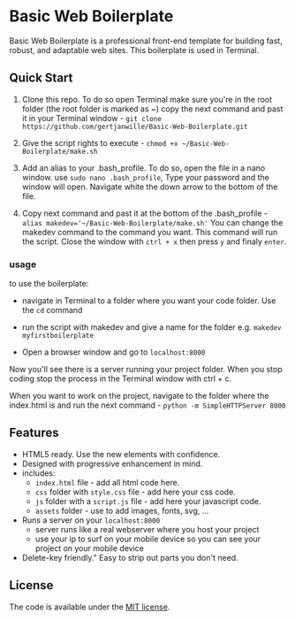 # Basic Web Boilerplate

Basic Web Boilerplate is a professional front-end template for building fast, robust, and adaptable web sites. This boilerplate is used in Terminal.

## Quick Start
1. Clone this repo. To do so open Terminal make sure you're in the root folder (the root folder is marked as ~) copy the next command and past it in your Terminal window - `git clone https://github.com/gertjanwille/Basic-Web-Boilerplate.git`

2. Give the script rights to execute - `chmod +x ~/Basic-Web-Boilerplate/make.sh`

3. Add an alias to your .bash_profile. To do so, open the file in a nano window. use `sudo nano .bash_profile`, Type your password and the window will open. Navigate white the down arrow to the bottom of the file.


4. Copy next command and past it at the bottom of the .bash_profile - `alias makedev='~/Basic-Web-Boilerplate/make.sh'`
You can change the makedev command to the command you want. This command will run the script. Close the window with `ctrl + x` then press `y` and finaly `enter`.

### usage

to use the boilerplate:
- navigate in Terminal to a folder where you want your code folder. Use the `cd` command

- run the script with makedev and give a name for the folder e.g. `makedev myfirstboilerplate`

- Open a browser window and go to `localhost:8000`

Now you'll see there is a server running your project folder. When you stop coding stop the process in the Terminal window with ctrl + c.

When you want to work on the project, navigate to the folder where the index.html is and run the next command - `python -m SimpleHTTPServer 8000`



## Features

* HTML5 ready. Use the new elements with confidence.
* Designed with progressive enhancement in mind.
* includes:
  * `index.html` file - add all html code here.
  * `css` folder with `style.css` file - add here your css code.
  * `js` folder with a `script.js` file - add here your javascript code.
  * `assets` folder - use to add images, fonts, svg, ...
* Runs a server on your `localhost:8000`
  * server runs like a real webserver where you host your project
  * use your ip to surf on your mobile device so you can see your project on your mobile device
* Delete-key friendly." Easy to strip out parts you don't need.

## License

The code is available under the [MIT license](LICENSE.txt).
